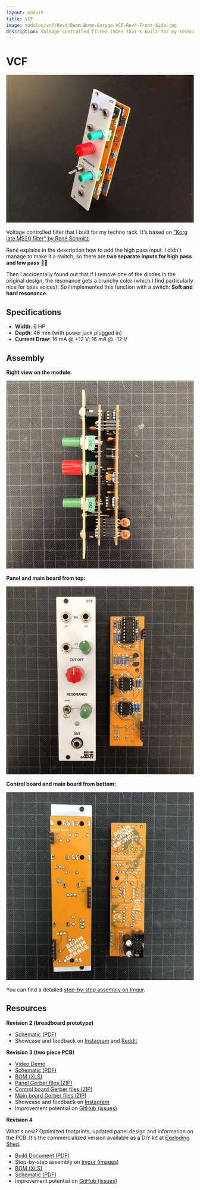 ```yaml
---
layout: module
title: VCF
image: modules/vcf/Rev4/Bumm-Bumm-Garage-VCF-Rev4-Front-Side.jpg
description: Voltage controlled filter (VCF) that I built for my techno rack.
---
```


# VCF

![](Rev4/Bumm-Bumm-Garage-VCF-Rev4-Front-Side.jpg)

Voltage controlled filter that I built for my techno rack. It's based on ["Korg late MS20 filter" by René Schmitz](https://www.schmitzbits.de/ms20.html).

René explains in the description how to add the high pass input. I didn't manage to make it a switch, so there are **two separate inputs for high pass and low pass** 🤷‍♂️

Then I accidentally found out that if I remove one of the diodes in the original design, the resonance gets a crunchy color (which I find particularly nice for bass voices). So I implemented this function with a switch: **Soft and hard resonance**.

## Specifications

* **Width**: 6 HP
* **Depth**: 46 mm (with power jack plugged in)
* **Current Draw**: 16 mA @ +12 V; 16 mA @ -12 V

## Assembly

**Right view on the module:**

![](Rev4/Bumm-Bumm-Garage-VCF-Rev4-Right.jpg)

**Panel and main board from top:**

![](Rev4/Bumm-Bumm-Garage-VCF-Rev4-Top.jpg)

**Control board and main board from bottom:**

![](Rev4/Bumm-Bumm-Garage-VCF-Rev4-Bottom.jpg)

You can find a detailed [step-by-step assembly on Imgur](https://imgur.com/gallery/s64xE1T).

## Resources

**Revision 2 (breadboard prototype)**

* [Schematic (PDF)](Rev2/Bumm-Bumm-Garage-VCF-Rev2-Schematic.pdf)
* Showcase and feedback on [Instagram](https://www.instagram.com/p/CT4t3L1NxrV/) and [Reddit](https://www.reddit.com/r/synthdiy/comments/ppebad/vcf_lp_hp_ms20_inspired/)

**Revision 3 (two piece PCB)**

* [Video Demo](https://www.youtube.com/watch?v=bDhkRAk-1UY)
* [Schematic (PDF)](Rev3/Bumm-Bumm-Garage-VCF-Rev3-Schematic.pdf)
* [BOM (XLS)](Rev3/Bumm-Bumm-Garage-VCF-Rev3-BOM.xls)
* [Panel Gerber files (ZIP)](Rev3/Bumm-Bumm-Garage-VCF-Rev3-PCB-Gerber-Panel.zip)
* [Control board Gerber files (ZIP)](Rev3/Bumm-Bumm-Garage-VCF-Rev3-PCB-Gerber-Control_Board.zip)
* [Main board Gerber files (ZIP)](Rev3/Bumm-Bumm-Garage-VCF-Rev3-PCB-Gerber-Main_Board.zip)
* Showcase and feedback on [Instagram](https://www.instagram.com/p/CWIzVhPtUZS/)
* Improvement potential on [GitHub (issues)](https://github.com/bummbummgarage/bummbummgarage.github.io/issues?q=is%3Aissue+is%3Aopen+%5BVCF+Rev3%5D)

**Revision 4**

What's new? Optimized footprints, updated panel design and information on the PCB. It's the commercialized version available as a DIY kit at [Exploding Shed](https://www.exploding-shed.com/bumm-bumm-garage-voltage-controlled-filter-vcf/100192).

* [Build Document (PDF)](Rev4/Bumm-Bumm-Garage-VCF-Rev4-Build_Doc.pdf)
* Step-by-step assembly on [Imgur (images)](https://imgur.com/gallery/s64xE1T)
* [BOM (XLS)](Rev4/Bumm-Bumm-Garage-VCF-Rev4-BOM.xls)
* [Schematic (PDF)](Rev4/Bumm-Bumm-Garage-VCF-Rev4-Schematic.pdf)
* Improvement potential on [GitHub (issues)](https://github.com/bummbummgarage/bummbummgarage.github.io/issues?q=is%3Aissue+is%3Aopen+%5BVCF+Rev4%5D)
